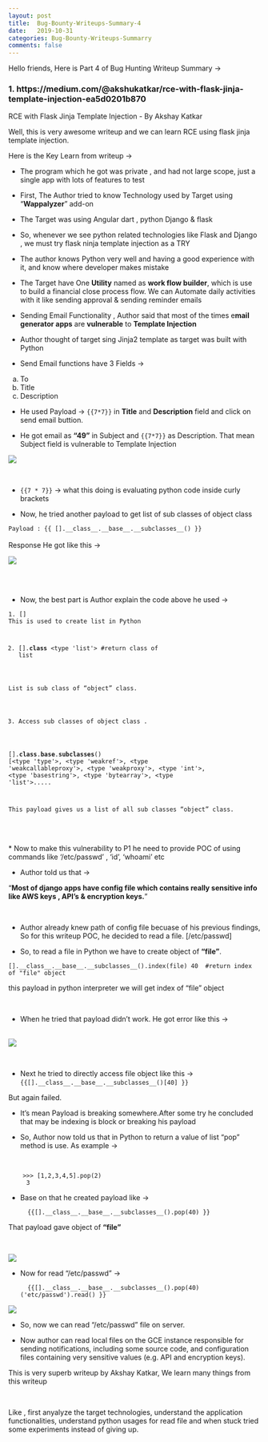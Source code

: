 ```yaml
---
layout: post
title:  Bug-Bounty-Writeups-Summary-4
date:   2019-10-31
categories: Bug-Bounty-Writeups-Summarry
comments: false
---
```

Hello friends, Here is Part 4 of Bug Hunting Writeup Summary ->

<h3 id="httpsmedium.comakshukatkarrce-with-flask-jinja-template-injection-ea5d0201b870">1. https://medium.com/<span class="citation" data-cites="akshukatkar/rce-with-flask-jinja-template-injection-ea5d0201b870">@akshukatkar/rce-with-flask-jinja-template-injection-ea5d0201b870</span></h3>
<p>RCE with Flask Jinja Template Injection - By Akshay Katkar</p>
<p>Well, this is very awesome writeup and we can learn RCE using flask jinja template injection.</p>
<p>Here is the Key Learn from writeup -&gt;</p>
<ul>
<li><p>The program which he got was private , and had not large scope, just a single app with lots of features to test</p></li>
<li><p>First, The Author tried to know Technology used by Target using “<strong>Wappalyzer</strong>” add-on</p></li>
<li><p>The Target was using Angular dart , python Django &amp; flask</p></li>
<li><p>So, whenever we see python related technologies like Flask and Django , we must try flask ninja template injection as a TRY</p></li>
<li><p>The author knows Python very well and having a good experience with it, and know where developer makes mistake</p></li>
<li><p>The Target have One <strong>Utility</strong> named as <strong>work flow builder</strong>, which is use to build a financial close process flow. We can Automate daily activities with it like sending approval &amp; sending reminder emails</p></li>
<li><p>Sending Email Functionality , Author said that most of the times e<strong>mail generator apps</strong> are <strong>vulnerable</strong> to <strong>Template Injection</strong></p></li>
<li><p>Author thought of target sing Jinja2 template as target was built with Python</p></li>
<li><p>Send Email functions have 3 Fields -&gt;<br></p></li>
</ul>
<ol type="a">
<li>To<br></li>
<li>Title<br></li>
<li>Description<br></li>
</ol>
<ul>
<li><p>He used Payload -&gt; <code>{{7*7}}</code> in <strong>Title</strong> and <strong>Description</strong> field and click on send email buttion.</p></li>
<li><p>He got email as <strong>“49”</strong> in Subject and <code>{{7*7}}</code> as Description. That mean Subject field is vulnerable to Template Injection</p></li>
</ul>
<p><img src="https://miro.medium.com/max/1111/1*DPLFosKmDKcxqKSkw9J2Zw.png" /></p>
<p><br></p>
<ul>
<li><p><code>{{7 * 7}}</code> -&gt; what this doing is evaluating python code inside curly brackets</p></li>
<li><p>Now, he tried another payload to get list of sub classes of object class</p></li>
</ul>
<p><code>Payload : {{ [].__class__.__base__.__subclasses__() }}</code> <br><br> Response He got like this -&gt;<br></p>
<p><img src="https://miro.medium.com/max/1509/1*k__m6Ah1EvCEmDL-18aecQ.png" /></p>
<p><br><br></p>
<ul>
<li>Now, the best part is Author explain the code above he used -&gt;</li>
</ul>
<pre><code>1. []  
This is used to create list in Python

2. [].__class__
&lt;type &#39;list&#39;&gt;   #return class of list

List is sub class of “object” class.

3. Access sub classes of object class .

[].__class__.__base__.__subclasses__()
[&lt;type &#39;type&#39;&gt;, &lt;type &#39;weakref&#39;&gt;, &lt;type &#39;weakcallableproxy&#39;&gt;, &lt;type &#39;weakproxy&#39;&gt;, &lt;type &#39;int&#39;&gt;, &lt;type &#39;basestring&#39;&gt;, &lt;type &#39;bytearray&#39;&gt;, &lt;type &#39;list&#39;&gt;.....

This payload gives us a list of all sub classes “object” class.
</code></pre>
<p><br><br> * Now to make this vulnerability to P1 he need to provide POC of using commands like ‘/etc/passwd’ , ‘id’, ‘whoami’ etc <br></p>
<ul>
<li>Author told us that -&gt; <br></li>
</ul>
<p>“<strong>Most of django apps have config file which contains really sensitive info like AWS keys , API’s &amp; encryption keys.</strong>”</p>
<p><br></p>
<ul>
<li><p>Author already knew path of config file becuase of his previous findings, So for this writeup POC, he decided to read a file. [/etc/passwd] <br></p></li>
<li><p>So, to read a file in Python we have to create object of <strong>“file”</strong>.</p></li>
</ul>
<p><code>[].__class__.__base__.__subclasses__().index(file) 40  #return index of "file" object</code></p>
<p>this payload in python interpreter we will get index of “file” object</p>
<p><br></p>
<ul>
<li>When he tried that payload didn’t work. He got error like this -&gt;<br><br></li>
</ul>
<p><img src="https://miro.medium.com/max/1075/1*CLXJs210jIR0nQXjTT2cjw.png" /></p>
<p><br></p>
<ul>
<li>Next he tried to directly access file object like this -&gt; <code>{{[].__class__.__base__.__subclasses__()[40] }}</code> <br></li>
</ul>
<p>But again failed.</p>
<ul>
<li><p>It’s mean Payload is breaking somewhere.After some try he concluded that may be indexing is block or breaking his payload</p></li>
<li><p>So, Author now told us that in Python to return a value of list “pop” method is use. As example -&gt;</p></li>
</ul>
<p><br></p>
<pre><code>    &gt;&gt;&gt; [1,2,3,4,5].pop(2) 
     3</code></pre>
<ul>
<li><p>Base on that he created payload like -&gt;</p>
<pre><code>  {{[].__class__.__base__.__subclasses__().pop(40) }}</code></pre></li>
</ul>
<p>That payload gave object of <strong>“file”</strong></p>
<p><br></p>
<p><img src="https://miro.medium.com/max/1239/1*WqZboWvRQfrEbRQeBR2sIg.png" /> <br></p>
<ul>
<li><p>Now for read “/etc/passwd” -&gt;</p>
<pre><code>  {{[].__class__.__base__.__subclasses__().pop(40)(&#39;etc/passwd&#39;).read() }}</code></pre></li>
</ul>
<p><img src="https://miro.medium.com/max/1114/1*QpfhUYMZ5Unug8qzu69KFA.png" /> <br></p>
<ul>
<li><p>So, now we can read “/etc/passwd” file on server.</p></li>
<li><p>Now author can read local files on the GCE instance responsible for sending notifications, including some source code, and configuration files containing very sensitive values (e.g. API and encryption keys). <br></p></li>
</ul>
<p>This is very superb writeup by Akshay Katkar, We learn many things from this writeup</p>
<p><br></p>
<p>Like , first anyalyze the target technologies, understand the application functionalities, understand python usages for read file and when stuck tried some experiments instead of giving up.</p>
